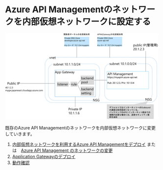 # Azure API Managementのネットワークを内部仮想ネットワークに設定する


<img src="images/apim-internal-vnet-arch.png" width="500px" />

既存のAzure API Managementのネットワークを内部仮想ネットワークに変更していきます。

1. [内部仮想ネットワークを利用するAzure API Managementをデプロイ](./apim-deploy-vnet-internal.md) または　[Azure API Management のネットワークの変更](./apim-update-network.md)
2. [Application Gatewayのデプロイ](./setup-appgw.md)
3. [動作確認](./validate-apim-vnet-internal.md)
